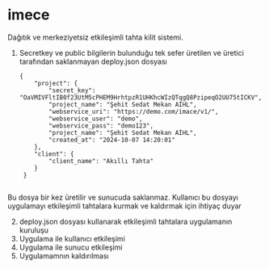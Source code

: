 # imece
Dağıtık ve merkeziyetsiz etkileşimli tahta kilit sistemi. 

1. Secretkey ve public bilgilerin bulunduğu tek sefer üretilen ve üretici tarafından saklanmayan deploy.json dosyası
   ```
   {
       "project": {
           "secret_key": "OaVMIVFltIB0f23UtM5cPHEM9HrhtpzR1UHKhcWIzQTqgQ8PzipeqO2UU75tICKV",
           "project_name": "Şehit Sedat Mekan AİHL",
           "webservice_uri": "https://demo.com/imace/v1/",
           "webservice_user": "demo",
           "webservice_pass": "demo123",
           "project_name": "Şehit Sedat Mekan AİHL",
           "created_at": "2024-10-07 14:20:01"
       },
       "client": {
           "client_name": "Akıllı Tahta"
       }
    }


Bu dosya bir kez üretilir ve sunucuda saklanmaz. Kullanıcı bu dosyayı uygulamayı etkileşimli tahtalara kurmak ve kaldırmak için ihtiyaç duyar

2. deploy.json dosyası kullanarak etkileşimli tahtalara uygulamanın kuruluşu
3. Uygulama ile kullanıcı etkileşimi
4. Uygulama ile sunucu etkileşimi
5. Uygulamamnın kaldırılması
